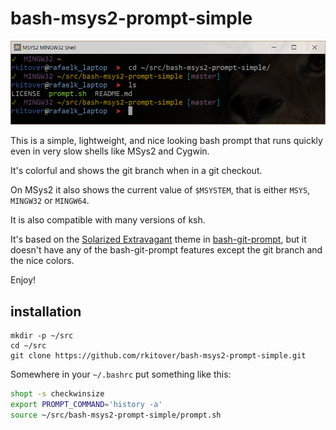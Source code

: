 # bash-msys2-prompt-simple

![how the prompt looks in a window](/screenshots/bash-msys2-prompt-simple-screenshot.png?raw=true)

This is a simple, lightweight, and nice looking bash prompt that runs quickly
even in very slow shells like MSys2 and Cygwin.

It's colorful and shows the git branch when in a git checkout.

On MSys2 it also shows the current value of `$MSYSTEM`, that is either `MSYS`,
`MINGW32` or `MINGW64`.

It is also compatible with many versions of ksh.

It's based on the [Solarized
Extravagant](https://github.com/magicmonty/bash-git-prompt/blob/master/themes/Solarized_Extravagant.bgptheme)
theme in [bash-git-prompt](https://github.com/magicmonty/bash-git-prompt), but
it doesn't have any of the bash-git-prompt features except the git branch and
the nice colors.

Enjoy!

## installation

```shell
mkdir -p ~/src
cd ~/src
git clone https://github.com/rkitover/bash-msys2-prompt-simple.git
```

Somewhere in your `~/.bashrc` put something like this:

```bash
shopt -s checkwinsize
export PROMPT_COMMAND='history -a'
source ~/src/bash-msys2-prompt-simple/prompt.sh
```
